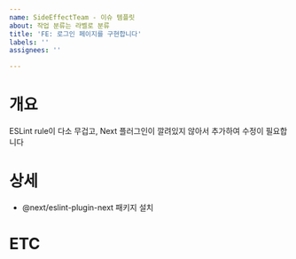 ```yaml
---
name: SideEffectTeam - 이슈 템플릿
about: 작업 분류는 라벨로 분류
title: 'FE: 로그인 페이지를 구현합니다'
labels: ''
assignees: ''

---
```


# 개요
ESLint rule이 다소 무겁고, Next 플러그인이 깔려있지 않아서 추가하여 수정이 필요합니다

# 상세
- @next/eslint-plugin-next 패키지 설치

# ETC
